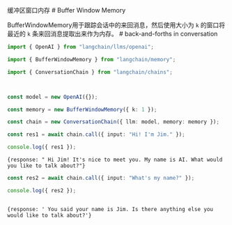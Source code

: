 缓冲区窗口内存 # Buffer Window Memory

BufferWindowMemory用于跟踪会话中的来回消息，然后使用大小为 `k` 的窗口将最近的 `k` 条来回消息提取出来作为内存。  # back-and-forths in conversation

```typescript
import { OpenAI } from "langchain/llms/openai";

import { BufferWindowMemory } from "langchain/memory";

import { ConversationChain } from "langchain/chains";



const model = new OpenAI({});

const memory = new BufferWindowMemory({ k: 1 });

const chain = new ConversationChain({ llm: model, memory: memory });

const res1 = await chain.call({ input: "Hi! I'm Jim." });

console.log({ res1 });

```


```shell
{response: " Hi Jim! It's nice to meet you. My name is AI. What would you like to talk about?"}

```


```typescript
const res2 = await chain.call({ input: "What's my name?" });

console.log({ res2 });

```


```shell

{response: ' You said your name is Jim. Is there anything else you would like to talk about?'}

```

